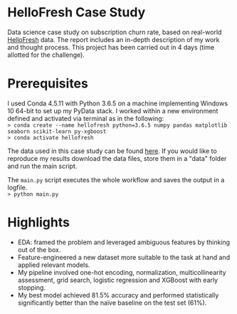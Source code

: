 # HelloFresh Case Study
Data science case study on subscription churn rate, based on real-world [HelloFresh](https://www.hellofresh.com/ "HelloFresh Homepage") data. The report includes an in-depth description of my work and thought process. This project has been carried out in 4 days (time allotted for the challenge).

# Prerequisites
I used Conda 4.5.11 with Python 3.6.5 on a machine implementing Windows 10 64-bit to set up my PyData stack. I worked within a new environment defined and activated via terminal as in the following:<br/>
`> conda create --name hellofresh python=3.6.5 numpy pandas matplotlib seaborn scikit-learn py-xgboost`<br/>
`> conda activate hellofresh`

The data used in this case study can be found [here](https://drive.google.com/drive/folders/140jRpRUOGCWDLtg1q1GtEz53JINi4aUE?usp=sharing "Google Drive folder"). If you would like to reproduce my results download the data files, store them in a "data" folder and run the main script.

The `main.py` script executes the whole workflow and saves the output in a logfile.<br/>
`> python main.py`

# Highlights
- EDA: framed the problem and leveraged ambiguous features by thinking out of the box.
- Feature-engineered a new dataset more suitable to the task at hand and applied relevant models.
- My pipeline involved one-hot encoding, normalization, multicollinearity assessment, grid search, logistic regression and XGBoost with early stopping.
- My best model achieved 81.5% accuracy and performed statistically significantly better than the naïve baseline on the test set (61%).
